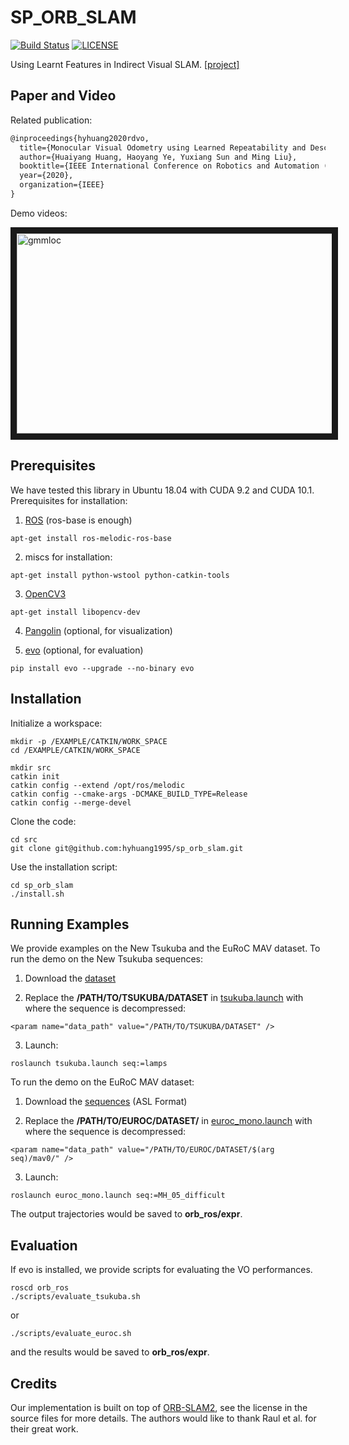 # SP_ORB_SLAM

[![Build Status](https://travis-ci.org/HyHuang1995/sp_orb_slam.svg?branch=master)](https://travis-ci.org/github/HyHuang1995/sp_orb_slam)
[![LICENSE](https://img.shields.io/badge/license-GPL%20(%3E%3D%202)-informational)](https://github.com/HyHuang1995/sp_orb_slam/blob/master/LICENSE)

Using Learnt Features in Indirect Visual SLAM. [[project]](https://sites.google.com/view/rdvo/)

## Paper and Video

Related publication:
```latex
@inproceedings{hyhuang2020rdvo,
  title={Monocular Visual Odometry using Learned Repeatability and Description},
  author={Huaiyang Huang, Haoyang Ye, Yuxiang Sun and Ming Liu},
  booktitle={IEEE International Conference on Robotics and Automation (ICRA)},
  year={2020},
  organization={IEEE}
}
```

Demo videos:

<a href="https://www.youtube.com/watch?v=TqhAu1dxl9Y" target="_blank"><img src="https://www.ram-lab.com/image/hyhuang_icra2019_cover.png" 
alt="gmmloc" width="640" height="320" border="10" /></a>

## Prerequisites

We have tested this library in Ubuntu 18.04 with CUDA 9.2 and CUDA 10.1. Prerequisites for installation:

1. [ROS](http://wiki.ros.org/melodic/Installation) (ros-base is enough)
```
apt-get install ros-melodic-ros-base
```

2. miscs for installation:
```
apt-get install python-wstool python-catkin-tools 
```

3. [OpenCV3](https://docs.opencv.org/3.4.11/d7/d9f/tutorial_linux_install.html)
```
apt-get install libopencv-dev
```

4. [Pangolin](https://github.com/stevenlovegrove/Pangolin) (optional, for visualization)

4. [evo](https://github.com/MichaelGrupp/evo) (optional, for evaluation)
```
pip install evo --upgrade --no-binary evo
```

## Installation
Initialize a workspace:

```
mkdir -p /EXAMPLE/CATKIN/WORK_SPACE
cd /EXAMPLE/CATKIN/WORK_SPACE

mkdir src
catkin init
catkin config --extend /opt/ros/melodic
catkin config --cmake-args -DCMAKE_BUILD_TYPE=Release
catkin config --merge-devel
```

Clone the code:
```
cd src
git clone git@github.com:hyhuang1995/sp_orb_slam.git
```

Use the installation script:
```
cd sp_orb_slam
./install.sh
```

## Running Examples
We provide examples on the New Tsukuba and the EuRoC MAV dataset. To run the demo on the New Tsukuba sequences:

1. Download the [dataset](https://home.cvlab.cs.tsukuba.ac.jp/dataset)

2. Replace the **/PATH/TO/TSUKUBA/DATASET** in [tsukuba.launch](https://github.com/HyHuang1995/sp_orb_slam/blob/master/orb_ros/launch/tsukuba.launch) with where the sequence is decompressed:
```
<param name="data_path" value="/PATH/TO/TSUKUBA/DATASET" />
```

3. Launch:
```
roslaunch tsukuba.launch seq:=lamps
```

To run the demo on the EuRoC MAV dataset:
1. Download the [sequences](https://projects.asl.ethz.ch/datasets/doku.php?id=kmavvisualinertialdatasets) (ASL Format)

2. Replace the **/PATH/TO/EUROC/DATASET/** in [euroc_mono.launch](https://github.com/HyHuang1995/sp_orb_slam/blob/master/orb_ros/launch/euroc_mono.launch) with where the sequence is decompressed:
```
<param name="data_path" value="/PATH/TO/EUROC/DATASET/$(arg seq)/mav0/" />
```

3. Launch:
```
roslaunch euroc_mono.launch seq:=MH_05_difficult
```
The output trajectories would be saved to **orb_ros/expr**.

## Evaluation
If evo is installed, we provide scripts for evaluating the VO performances.

```
roscd orb_ros
./scripts/evaluate_tsukuba.sh
```
or 
```
./scripts/evaluate_euroc.sh
```
and the results would be saved to **orb_ros/expr**.

## Credits

Our implementation is built on top of [ORB-SLAM2](https://github.com/raulmur/ORB_SLAM2), see the license in the source files for more details. The authors would like to thank Raul et al. for their great work.
